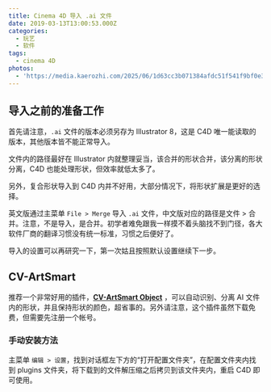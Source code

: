 ```yaml
---
title: Cinema 4D 导入 .ai 文件
date: 2019-03-13T13:00:53.000Z
categories:
  - 玩艺
  - 软件
tags:
  - cinema 4D
photos:
  - 'https://media.kaerozhi.com/2025/06/1d63cc3b071384afdc51f541f9bf0e30.webp'
---
```

## 导入之前的准备工作

首先请注意，`.ai` 文件的版本必须另存为 Illustrator 8，这是 C4D 唯一能读取的版本，其他版本皆不能正常导入。

文件内的路径最好在 Illustrator 内就整理妥当，该合并的形状合并，该分离的形状分离，C4D 也能处理形状，但效率就低太多了。

另外，复合形状导入到 C4D 内并不好用，大部分情况下，将形状扩展是更好的选择。  

英文版通过主菜单 `File > Merge` 导入 `.ai` 文件，中文版对应的路径是文件 > 合并。注意，不是导入，是合并。初学者难免跟我一样摸不着头脑找不到门径，各大软件厂商的翻译习惯没有统一标准，习惯之后便好了。

导入的设置可以再研究一下，第一次姑且按照默认设置继续下一步。

## CV-ArtSmart  

推荐一个非常好用的插件，[**CV-ArtSmart Object**](https://www.cineversity.com/vidplaylist/cv-artsmart/artsmart_download) ，可以自动识别、分离 AI 文件内的形状，并且保持形状的颜色，超省事的。另外请注意，这个插件虽然下载免费，但需要先注册一个帐号。

### 手动安装方法

主菜单 `编辑 > 设置`，找到对话框左下方的“打开配置文件夹”，在配置文件夹内找到 plugins 文件夹，将下载到的文件解压缩之后拷贝到该文件夹内，重启 C4D 即可使用。
